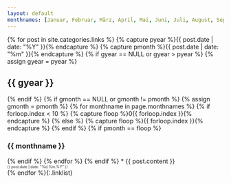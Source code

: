 ```yaml
---
layout: default
monthnames: [Januar, Februar, März, April, Mai, Juni, Juli, August, September, Oktober, November, Dezember]
---
```

{% for post in site.categories.links %}
{% capture pyear %}{{ post.date | date: "%Y" }}{% endcapture %}
{% capture pmonth %}{{ post.date | date: "%m" }}{% endcapture %}
{% if gyear == NULL or gyear > pyear %}
  {% assign gyear = pyear %}
  <h2>{{ gyear }}</h2>
{% endif %}
{% if gmonth == NULL or gmonth != pmonth %}
  {% assign gmonth = pmonth %}
  {% for monthname in page.monthnames %}
    {% if forloop.index < 10 %}
      {% capture floop %}0{{ forloop.index }}{% endcapture %}
    {% else %}
      {% capture floop %}{{ forloop.index }}{% endcapture %}
    {% endif %}
    {% if pmonth == floop %}
  <h3>{{ monthname }}</h3>
    {% endif %}
  {% endfor %}
{% endif %}
* {{ post.content }}
  <p style="margin:0; padding:0; font-size:60%; color:#333;">{{ post.date | date: "%d.%m.%Y" }}</p>
{% endfor %}{:.linklist}
